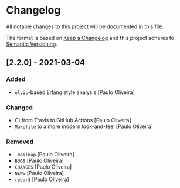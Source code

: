 # Changelog

All notable changes to this project will be documented in this file.

The format is based on [Keep a Changelog](https://keepachangelog.com/en/1.0.0/)
and this project adheres to [Semantic Versioning](https://semver.org/spec/v2.0.0.html).

## [2.2.0] - 2021-03-04

### Added

- `elvis`-based Erlang style analysis [Paulo Oliveira]

### Changed

- CI from Travis to GitHub Actions [Paulo Oliveira]
- `Makefile` to a more modern look-and-feel [Paulo Oliveira]

### Removed

- `.mailmap` [Paulo Oliveira]
- `BUGS` [Paulo Oliveira]
- `CHANGES` [Paulo Oliveira]
- `NEWS` [Paulo Oliveira]
- `rebar3` [Paulo Oliveira]
